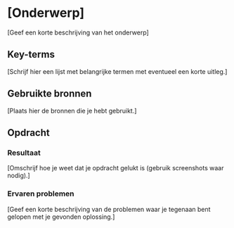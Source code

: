 # [Onderwerp]
[Geef een korte beschrijving van het onderwerp]

## Key-terms
[Schrijf hier een lijst met belangrijke termen met eventueel een korte uitleg.]

## Gebruikte bronnen
[Plaats hier de bronnen die je hebt gebruikt.]

## Opdracht




### Resultaat
[Omschrijf hoe je weet dat je opdracht gelukt is (gebruik screenshots waar nodig).]

### Ervaren problemen
[Geef een korte beschrijving van de problemen waar je tegenaan bent gelopen met je gevonden oplossing.]
